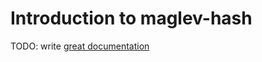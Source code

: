 # Introduction to maglev-hash

TODO: write [great documentation](http://jacobian.org/writing/what-to-write/)
